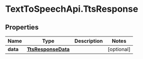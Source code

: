 # TextToSpeechApi.TtsResponse

## Properties

Name | Type | Description | Notes
------------ | ------------- | ------------- | -------------
**data** | [**TtsResponseData**](TtsResponseData.md) |  | [optional] 


